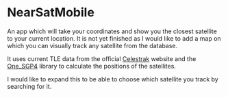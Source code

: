# NearSatMobile

An app which will take your coordinates and show you the closest satellite to your current location. It is not yet finished as I would like to add a map on which you can visually
track any satellite from the database.

It uses current TLE data from the official <a href="https://celestrak.com/">Celestrak</a> website and the <a href="https://github.com/1manprojects/one_Sgp4">One_SGP4</a> library to calculate the positions of the satellites.

I would like to expand this to be able to choose which satellite you track by searching for it.
